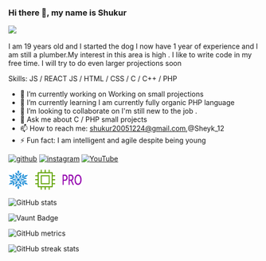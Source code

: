 ### Hi there 👋, my name is Shukur
![](https://shukurk.github.io/github-profile-readme-generator/images/banner.png)

I am 19 years old and I started the dog I now have 1 year of experience and I am still a plumber.My interest in this area is high . I like to write code in my free time. I will try to do even larger projections soon

Skills: JS / REACT JS / HTML / CSS / C / C++ / PHP

- 🔭 I’m currently working on Working on small projections 
- 🌱 I’m currently learning I am currently fully organic PHP language 
- 👯 I’m looking to collaborate on I'm still new to the job . 
- 💬 Ask me about C / PHP small projects 
- 📫 How to reach me: shukur20051224@gmail.com,@Sheyk_12 
- ⚡ Fun fact: I am intelligent and agile despite being young 


[<img src='https://cdn.jsdelivr.net/npm/simple-icons@3.0.1/icons/github.svg' alt='github' height='30'>](https://github.com/Shukurk)  [<img src='https://cdn.jsdelivr.net/npm/simple-icons@3.0.1/icons/instagram.svg' alt='instagram' height='30'>](https://www.instagram.com/@_sh_e_y_k_/)  [<img src='https://cdn.jsdelivr.net/npm/simple-icons@3.0.1/icons/youtube.svg' alt='YouTube' height='30'>](https://www.youtube.com/channel/@shukurkenjayev1834)  

<a href='https://archiveprogram.github.com/'><img src='https://raw.githubusercontent.com/acervenky/animated-github-badges/master/assets/acbadge.gif' width='40' height='40'></a> <a href='https://docs.github.com/en/developers'><img src='https://raw.githubusercontent.com/acervenky/animated-github-badges/master/assets/devbadge.gif' width='40' height='40'></a> <a href='https://github.com/pricing'><img src='https://raw.githubusercontent.com/acervenky/animated-github-badges/master/assets/pro.gif' width='40' height='40'></a> 

![GitHub stats](https://github-readme-stats.vercel.app/api?username=Shukurk&show_icons=true&count_private=true)  

![Vaunt Badge](https://api.vaunt.dev/v1/github/entities/Shukurk/contributions?format=svg&private=true)  

![GitHub metrics](https://metrics.lecoq.io/Shukurk)  

![GitHub streak stats](https://streak-stats.demolab.com/?user=Shukurk)  

